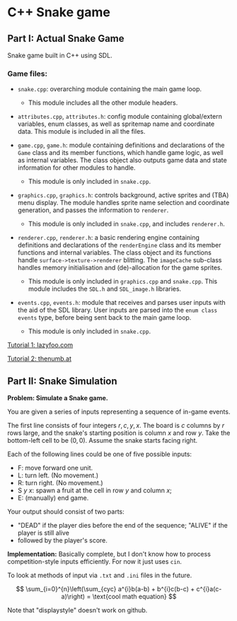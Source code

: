 # C++ Snake game

## Part I: Actual Snake Game

Snake game built in C++ using SDL.

### Game files:

- `snake.cpp`: overarching module containing the main game loop.

    - This module includes all the other module headers.

- `attributes.cpp`, `attributes.h`: config module containing global/extern variables, enum classes, as well as spritemap name and coordinate data. This module is included in all the files.

- `game.cpp`, `game.h`: module containing definitions and declarations of the `Game` class and its member functions, which handle game logic, as well as internal variables. The class object also outputs game data and state information for other modules to handle.

    - This module is only included in `snake.cpp`.

- `graphics.cpp`, `graphics.h`: controls background, active sprites and (TBA) menu display. The module handles sprite name selection and coordinate generation, and passes the information to `renderer`.

    - This module is only included in `snake.cpp`, and includes `renderer.h`.

- `renderer.cpp`, `renderer.h`: a basic rendering engine containing definitions and declarations of the `renderEngine` class and its member functions and internal variables. The class object and its functions handle `surface->texture->renderer` blitting. The `imageCache` sub-class handles memory initialisation and (de)-allocation for the game sprites.

    - This module is only included in `graphics.cpp` and `snake.cpp`. This module includes the `SDL.h` and `SDL_image.h` libraries.

- `events.cpp`, `events.h`: module that receives and parses user inputs with the aid of the SDL library. User inputs are parsed into the `enum class events` type, before being sent back to the main game loop.

    - This module is only included in `snake.cpp`.

[Tutorial 1: lazyfoo.com](https://lazyfoo.net/tutorials/)

[Tutorial 2: thenumb.at](https://thenumb.at/cpp-course/index.html)

## Part II: Snake Simulation

**Problem: Simulate a Snake game.**

You are given a series of inputs representing a sequence of in-game events.

The first line consists of four integers $r, c, y, x.$ The board is $c$ columns by $r$ rows large, and the snake's starting position is column $x$ and row $y$. Take the bottom-left cell to be $(0, 0)$. Assume the snake starts facing right.

Each of the following lines could be one of five possible inputs:
- F: move forward one unit.
- L: turn left. (No movement.)
- R: turn right. (No movement.)
- S $y$ $x$: spawn a fruit at the cell in row $y$ and column $x$;
- E: (manually) end game.

Your output should consist of two parts:
- "DEAD" if the player dies before the end of the sequence; "ALIVE" if the player is still alive
- followed by the player's score.

**Implementation:** Basically complete, but I don't know how to process competition-style inputs efficiently. For now it just uses `cin`.

To look at methods of input via `.txt` and `.ini` files in the future.


$$ \sum_{i=0}^{n}\left(\sum_{cyc} a^{i}b(a-b) + b^{i}c(b-c) + c^{i}a(c-a)\right) = \text{cool math equation} $$ 

Note that "displaystyle" doesn't work on github.

<br>
